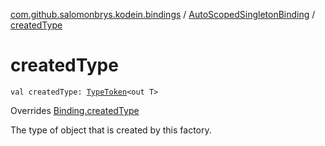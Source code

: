[com.github.salomonbrys.kodein.bindings](../index.md) / [AutoScopedSingletonBinding](index.md) / [createdType](.)

# createdType

`val createdType: `[`TypeToken`](../../com.github.salomonbrys.kodein/-type-token/index.md)`<out T>`

Overrides [Binding.createdType](../-binding/created-type.md)

The type of object that is created by this factory.

